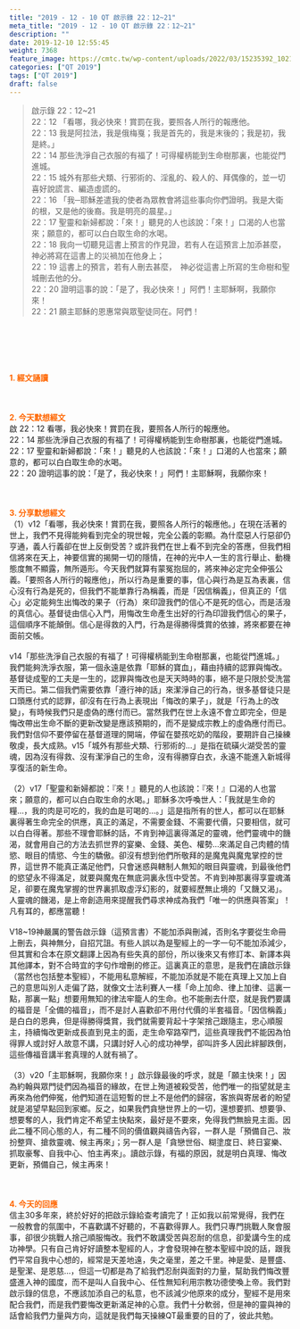 ```yaml
---
title: "2019 - 12 - 10 QT 啟示錄 22：12~21"
meta_title: "2019 - 12 - 10 QT 啟示錄 22：12~21"
description: ""
date: 2019-12-10 12:55:45
weight: 7368
feature_image: https://cmtc.tw/wp-content/uploads/2022/03/15235392_10211799862337740_180693556567566654_o-1.webp
categories: ["QT 2019"]
tags: ["QT 2019"]
draft: false
---
```


<blockquote>啟示錄 22：12~21<br />
22：12 「看哪，我必快來！賞罰在我，要照各人所行的報應他。<br />
22：13 我是阿拉法，我是俄梅戛；我是首先的，我是末後的；我是初，我是終。」<br />
22：14 那些洗淨自己衣服的有福了！可得權柄能到生命樹那裏，也能從門進城。<br />
22：15 城外有那些犬類、行邪術的、淫亂的、殺人的、拜偶像的，並一切喜好說謊言、編造虛謊的。<br />
22：16 「我─耶穌差遣我的使者為眾教會將這些事向你們證明。我是大衛的根，又是他的後裔。我是明亮的晨星。」<br />
22：17 聖靈和新婦都說：「來！」聽見的人也該說：「來！」口渴的人也當來；願意的，都可以白白取生命的水喝。<br />
22：18 我向一切聽見這書上預言的作見證，若有人在這預言上加添甚麼，　神必將寫在這書上的災禍加在他身上；<br />
22：19 這書上的預言，若有人刪去甚麼，　神必從這書上所寫的生命樹和聖城刪去他的分。<br />
22：20 證明這事的說：「是了，我必快來！」阿們！主耶穌啊，我願你來！<br />
22：21 願主耶穌的恩惠常與眾聖徒同在。阿們！</blockquote><br />
&nbsp;<br />
<br />
&nbsp;<br />
<br />
<span style="color: #ff6600;"><strong>1. </strong><strong>經文誦讀</strong></span><br />
<br />
<span style="color: #ff6600;"><strong> </strong></span><br />
<br />
<span style="color: #ff6600;"><strong>2. 今天默想</strong><strong>經文<br />
</strong></span>啟 22：12 看哪，我必快來！賞罰在我，要照各人所行的報應他。<br />
22：14 那些洗淨自己衣服的有福了！可得權柄能到生命樹那裏，也能從門進城。<br />
22：17 聖靈和新婦都說：「來！」聽見的人也該說：「來！」口渴的人也當來；願意的，都可以白白取生命的水喝。<br />
22：20 證明這事的說：「是了，我必快來！」阿們！主耶穌啊，我願你來！<br />
<br />
&nbsp;<br />
<br />
<span style="color: #ff6600;"><strong>3. 分享默想經文<br />
</strong></span>（1）v12「看哪，我必快來！賞罰在我，要照各人所行的報應他。」在現在活著的世上，我們不見得能夠看到完全的現世報，完全公義的彰顯。為什麼惡人行惡卻仍亨通，義人行義卻在世上反倒受苦？或許我們在世上看不到完全的答應，但我們相信將來在天上，神要信實的揭開一切的隱情，在神的光中人一生的言行舉止、動機態度無不顯露，無所遁形。今天我們就算有蒙冤抱屈的，將來神必定完全伸張公義。「要照各人所行的報應他」，所以行為是重要的事，信心與行為是互為表裏，信心沒有行為是死的，但我們不能單靠行為稱義，而是「因信稱義」，但真正的「信心」必定能夠生出悔改的果子（行為）來印證我們的信心不是死的信心，而是活潑的真信心。基督徒由信心入門，用悔改生命產生出好的行為印證我們信心的果子，這個順序不能顛倒。信心是得救的入門，行為是得勝得獎賞的依據，將來都要在神面前交帳。<br />
<br />
v14「那些洗淨自己衣服的有福了！可得權柄能到生命樹那裏，也能從門進城。」我們能夠洗淨衣服，第一個永遠是依靠「耶穌的寶血」，藉由持續的認罪與悔改。基督徒成聖的工夫是一生的，認罪與悔改也是天天時時的事，絕不是只限於受洗當天而已。第二個我們需要依靠「遵行神的話」來潔淨自己的行為，很多基督徒只是口頭應付式的認罪，卻沒有在行為上表現出「悔改的果子」，就是「行為上的改變」，有時候我們只是虛偽的應付而已。當然我們在世上永遠不會立即完全，但是悔改帶出生命不斷的更新改變是應該預期的，而不是變成宗教上的虛偽應付而已。我們對信仰不要停留在基督道理的開端，停留在嬰孩吃奶的階段，要期許自己操練敬虔，長大成熟。v15「城外有那些犬類、行邪術的…」是指在硫磺火湖受苦的靈魂，因為沒有得救、沒有潔淨自己的生命，沒有得勝穿白衣，永遠不能進入新城得享復活的新生命。<br />
<br />
（2）v17「聖靈和新婦都說：『來！』聽見的人也該說：『來！』口渴的人也當來；願意的，都可以白白取生命的水喝。」耶穌多次呼喚世人：「我就是生命的糧…，我的肉是可吃的，我的血是可喝的…。」這是指所有的世人，都可以在耶穌裏得著生命完全的供應，真正的滿足，不需要金錢、不需要代價，只要相信，就可以白白得著。那些不理會耶穌的話，不肯到神這裏得滿足的靈魂，他們靈魂中的饑渴，就會用自己的方法去抓世界的宴樂、金錢、美色、權勢…來滿足自己肉體的情慾、眼目的情慾、今生的驕傲。卻沒有想到他們所敬拜的是魔鬼與魔鬼掌控的世界，這世界不能真正滿足他們，只會迷惑與轄制人無知的眼目與靈魂，到最後他們的慾望永不得滿足，就要與魔鬼在無底洞裏永恆中受苦。不肯到神那裏得享靈魂滿足，卻要在魔鬼掌握的世界裏抓取虛浮幻影的，就要經歷無止境的「又饑又渴」。人靈魂的饑渴，是上帝創造用來提醒我們尋求神成為我們「唯一的供應與答案」！凡有耳的，都應當聽！<br />
<br />
V18~19神嚴厲的警告啟示錄（這預言書）不能加添與刪減，否則名字要從生命冊上刪去，與神無分，自招咒詛。有些人誤以為是聖經上的一字一句不能加添減少，但其實和合本在原文翻譯上因為有些失真的部份，所以後來又有修訂本、新譯本與其他譯本，對不合時宜的字句作增刪的修正。這裏真正的意思，是我們在讀啟示錄（當然也包括整本聖經），不能用私意解經，不能加添就是不能在真理上又加上自己的意思叫別人走偏了路，就像文士法利賽人一樣「命上加命、律上加律、這裏一點，那裏一點」想要用無知的律法牢籠人的生命。也不能刪去什麼，就是我們要講的福音是「全備的福音」，而不是討人喜歡卻不用付代價的半套福音。「因信稱義」是白白的恩典，但是得勝得獎賞，我們就需要背起十字架捨己跟隨主，忠心順服主，持續悔改更新成長直到見主的面，走生命窄路窄門，這些真理我們不能因為怕得罪人或討好人故意不講，只講討好人心的成功神學，卻叫許多人因此絆腳跌倒，這些傳福音講半套真理的人就有禍了。<br />
<br />
（3）v20「主耶穌啊，我願你來！」啟示錄最後的呼求，就是「願主快來！」因為約翰與眾門徒們因為福音的緣故，在世上殉道被殺受苦，他們唯一的指望就是主再來為他們伸冤，他們知道在這短暫的世上不是他們的歸宿，客旅與寄居者的盼望就是渴望早點回到家鄉。反之，如果我們貪戀世界上的一切，還想要抓、想要爭、想要奪的人，我們肯定不希望主快點來，最好是不要來，免得我們無臉見主面。因此二種不同心態的人，有二種不同的價值觀與禱告內容，一群人是「預備自己、妝扮整齊、搶救靈魂、候主再來」；另一群人是「貪戀世俗、糊塗度日、終日宴樂、抓取豪奪、自我中心、怕主再來」。讀啟示錄，有福的原因，就是明白真理、悔改更新，預備自己，候主再來！<br />
<br />
&nbsp;<br />
<br />
<span style="color: #ff6600;"><strong>4. 今天的回應<br />
</strong></span>信主30多年來，終於好好的把啟示錄給查考讀完了！正如我以前常覺得，我們在一般教會的氛圍中，不喜歡講不好聽的，不喜歡得罪人。我們只專門挑戰人聚會服事，卻很少挑戰人捨己順服悔改。我們不敢講受苦與忍耐的信息，卻愛講今生的成功神學。只有自己肯好好讀整本聖經的人，才會發現神在整本聖經中說的話，跟我們平常自我中心想的，經常是天差地遠，失之毫里，差之千里。神是愛、是豐盛、是聖潔、是恩慈…，但這一切都是為了給我們忍耐與面對的力量，幫助我們悔改豐盛進入神的國度，而不是叫人自我中心、任性無知利用宗教功德使喚上帝。我們對啟示錄的信息，不應該加添自己的私意，也不該減少他原來的成分，聖經不是用來配合我們，而是我們要悔改更新滿足神的心意。我們十分軟弱，但是神的靈與神的話會給我們力量與方向，這就是我們每天操練QT最重要的目的了，彼此共勉。
        